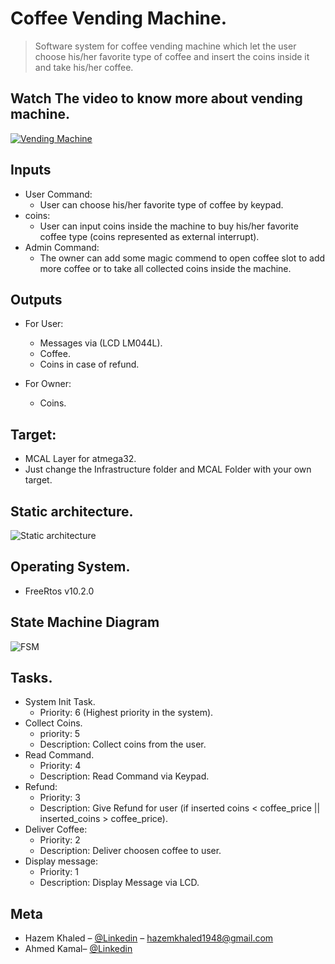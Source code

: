 # Coffee Vending Machine.
> Software system for coffee vending machine which let the user choose his/her favorite type of coffee and insert the coins inside it and take his/her coffee. 

## Watch The video to know more about vending machine.
[![Vending Machine](https://img.youtube.com/vi/2YR-EYTD62M/0.jpg)](https://www.youtube.com/watch?v=2YR-EYTD62M)


## Inputs

* User Command:
    * User can choose his/her favorite type of coffee by keypad.
* coins:
    * User can input coins inside the machine to buy his/her favorite coffee type (coins represented as external interrupt).
* Admin Command:
    * The owner can add some magic commend to open coffee slot to add more coffee or to take all collected coins inside the machine.
## Outputs

* For User:
    * Messages via (LCD LM044L).
    * Coffee.
    * Coins in case of refund.

* For Owner:
   * Coins.
## Target:
   * MCAL Layer for atmega32.
   * Just change the Infrastructure folder and MCAL Folder with your own target.
## Static architecture.
![Static architecture](https://i.ibb.co/cvPfqhX/Static-Arch.png)


## Operating System.
* FreeRtos v10.2.0

## State Machine Diagram
![FSM](https://i.ibb.co/TrCbrkQ/State-Machine-Diagram.png)


## Tasks.

* System Init Task.
    * Priority: 6 (Highest priority in the system).
* Collect Coins.
    * priority: 5  
    * Description: Collect coins from the user.
* Read Command.
    * Priority: 4
    * Description: Read Command via Keypad.
* Refund:
    * Priority: 3
    * Description: Give Refund for user (if inserted coins < coffee_price || inserted_coins > coffee_price). 
* Deliver Coffee:
    * Priority: 2
    * Description: Deliver choosen coffee to user.
* Display message:
    * Priority: 1
    * Description: Display Message via LCD.

## Meta

* Hazem Khaled – [@Linkedin](https://www.linkedin.com/in/hazem-khaled-407b1b17a/) – hazemkhaled1948@gmail.com
* Ahmed Kamal– [@Linkedin](https://www.linkedin.com/in/ahmedmkamal60/)
